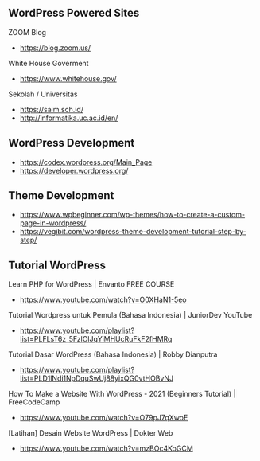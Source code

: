 ## WordPress Powered Sites

ZOOM Blog
- https://blog.zoom.us/

White House Goverment
- https://www.whitehouse.gov/

Sekolah / Universitas
- https://saim.sch.id/ 
- http://informatika.uc.ac.id/en/

## WordPress Development

- https://codex.wordpress.org/Main_Page
- https://developer.wordpress.org/

## Theme Development

- https://www.wpbeginner.com/wp-themes/how-to-create-a-custom-page-in-wordpress/
- https://vegibit.com/wordpress-theme-development-tutorial-step-by-step/

## Tutorial WordPress

Learn PHP for WordPress | Envanto FREE COURSE
- https://www.youtube.com/watch?v=O0XHaN1-5eo

Tutorial Wordpress untuk Pemula (Bahasa Indonesia) | JuniorDev YouTube
- https://www.youtube.com/playlist?list=PLFLsT6z_5FzlOlJqYiMHUcRuFkF2fHMRq

Tutorial Dasar WordPress (Bahasa Indonesia) | Robby Dianputra
- https://www.youtube.com/playlist?list=PLD1lNdi1NpDquSwUj88yixQG0vtHOBvNJ

How To Make a Website With WordPress - 2021 (Beginners Tutorial) | FreeCodeCamp
- https://www.youtube.com/watch?v=O79pJ7qXwoE

[Latihan] Desain Website WordPress |  Dokter Web
- https://www.youtube.com/watch?v=mzBOc4KoGCM
